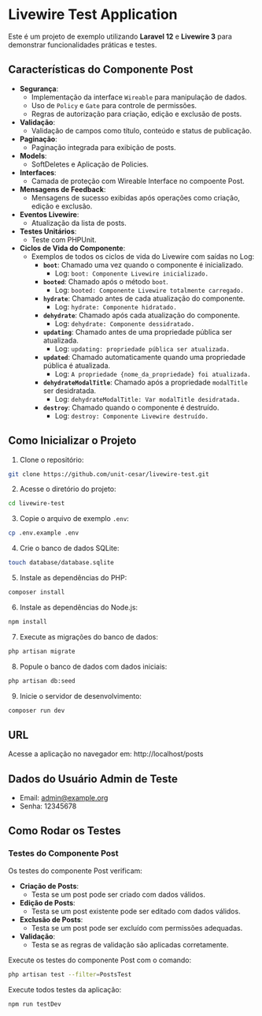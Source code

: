 # Livewire Test Application

Este é um projeto de exemplo utilizando **Laravel 12** e **Livewire 3** para demonstrar funcionalidades práticas e testes.

## Características do Componente Post

-   **Segurança**:
    -   Implementação da interface `Wireable` para manipulação de dados.
    -   Uso de `Policy` e `Gate` para controle de permissões.
    -   Regras de autorização para criação, edição e exclusão de posts.
-   **Validação**:
    -   Validação de campos como título, conteúdo e status de publicação.
-   **Paginação**:
    -   Paginação integrada para exibição de posts.
-   **Models**:
    -   SoftDeletes e Aplicação de Policies.
-   **Interfaces**:
    -   Camada de proteção com Wireable Interface no compoente Post.
-   **Mensagens de Feedback**:
    -   Mensagens de sucesso exibidas após operações como criação, edição e exclusão.
-   **Eventos Livewire**:
    -   Atualização da lista de posts.
-   **Testes Unitários**:
    -   Teste com PHPUnit.
-   **Ciclos de Vida do Componente**:
    -   Exemplos de todos os ciclos de vida do Livewire com saídas no Log:
        -   **`boot`**: Chamado uma vez quando o componente é inicializado.
            -   Log: `boot: Componente Livewire inicializado.`
        -   **`booted`**: Chamado após o método `boot`.
            -   Log: `booted: Componente Livewire totalmente carregado.`
        -   **`hydrate`**: Chamado antes de cada atualização do componente.
            -   Log: `hydrate: Componente hidratado.`
        -   **`dehydrate`**: Chamado após cada atualização do componente.
            -   Log: `dehydrate: Componente dessidratado.`
        -   **`updating`**: Chamado antes de uma propriedade pública ser atualizada.
            -   Log: `updating: propriedade pública ser atualizada.`
        -   **`updated`**: Chamado automaticamente quando uma propriedade pública é atualizada.
            -   Log: `A propriedade {nome_da_propriedade} foi atualizada.`
        -   **`dehydrateModalTitle`**: Chamado após a propriedade `modalTitle` ser desidratada.
            -   Log: `dehydrateModalTitle: Var modalTitle desidratada.`
        -   **`destroy`**: Chamado quando o componente é destruído.
            -   Log: `destroy: Componente Livewire destruído.`

## Como Inicializar o Projeto

1. Clone o repositório:

```bash
git clone https://github.com/unit-cesar/livewire-test.git
```

2. Acesse o diretório do projeto:

```bash
cd livewire-test
```

3. Copie o arquivo de exemplo `.env`:

```bash
cp .env.example .env
```

4. Crie o banco de dados SQLite:

```bash
touch database/database.sqlite
```

5. Instale as dependências do PHP:

```bash
composer install
```

6. Instale as dependências do Node.js:

```bash
npm install
```

7. Execute as migrações do banco de dados:

```bash
php artisan migrate
```

8. Popule o banco de dados com dados iniciais:

```bash
php artisan db:seed
```

9. Inicie o servidor de desenvolvimento:

```bash
composer run dev
```

## URL

Acesse a aplicação no navegador em:
http://localhost/posts

## Dados do Usuário Admin de Teste

-   Email: admin@example.org
-   Senha: 12345678

## Como Rodar os Testes

### Testes do Componente Post

Os testes do componente Post verificam:

-   **Criação de Posts**:
    -   Testa se um post pode ser criado com dados válidos.
-   **Edição de Posts**:
    -   Testa se um post existente pode ser editado com dados válidos.
-   **Exclusão de Posts**:
    -   Testa se um post pode ser excluído com permissões adequadas.
-   **Validação**:
    -   Testa se as regras de validação são aplicadas corretamente.

Execute os testes do componente Post com o comando:

```bash
php artisan test --filter=PostsTest
```

Execute todos testes da aplicação:

```bash
npm run testDev
```
